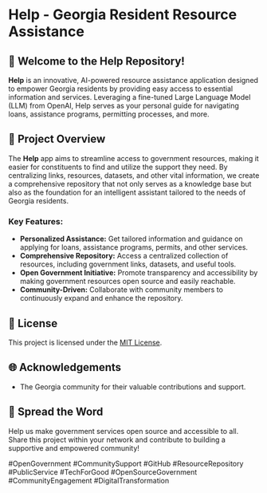 # Help - Georgia Resident Resource Assistance

## 🚀 Welcome to the Help Repository!

**Help** is an innovative, AI-powered resource assistance application designed to empower Georgia residents by providing easy access to essential information and services. Leveraging a fine-tuned Large Language Model (LLM) from OpenAI, Help serves as your personal guide for navigating loans, assistance programs, permitting processes, and more.

## 🌟 Project Overview

The **Help** app aims to streamline access to government resources, making it easier for constituents to find and utilize the support they need. By centralizing links, resources, datasets, and other vital information, we create a comprehensive repository that not only serves as a knowledge base but also as the foundation for an intelligent assistant tailored to the needs of Georgia residents.

### Key Features:
- **Personalized Assistance:** Get tailored information and guidance on applying for loans, assistance programs, permits, and other services.
- **Comprehensive Repository:** Access a centralized collection of resources, including government links, datasets, and useful tools.
- **Open Government Initiative:** Promote transparency and accessibility by making government resources open source and easily reachable.
- **Community-Driven:** Collaborate with community members to continuously expand and enhance the repository.

## 📄 License

This project is licensed under the [MIT License](LICENSE).

## 🌐 Acknowledgements
- The Georgia community for their valuable contributions and support.

## 📢 Spread the Word

Help us make government services open source and accessible to all. Share this project within your network and contribute to building a supportive and empowered community!

#OpenGovernment #CommunitySupport #GitHub #ResourceRepository #PublicService #TechForGood #OpenSourceGovernment #CommunityEngagement #DigitalTransformation
